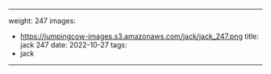
---
weight: 247
images:
- https://jumpingcow-images.s3.amazonaws.com/jack/jack_247.png
title: jack 247
date: 2022-10-27
tags:
- jack
---

